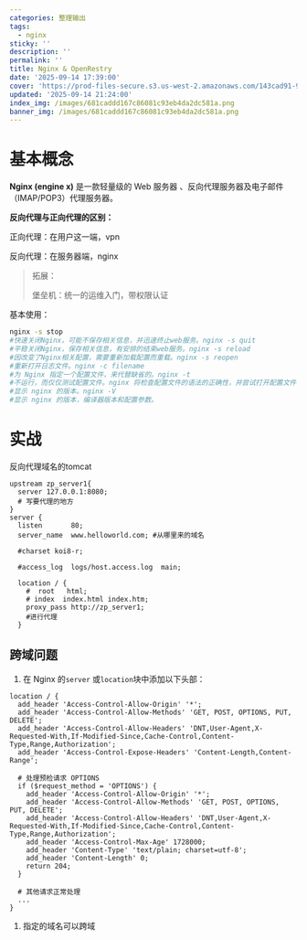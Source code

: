 ```yaml
---
categories: 整理输出
tags:
  - nginx
sticky: ''
description: ''
permalink: ''
title: Nginx & OpenRestry
date: '2025-09-14 17:39:00'
cover: 'https://prod-files-secure.s3.us-west-2.amazonaws.com/143cad91-961b-48b0-82dc-78fbb6eb5abe/b5169eb9-ccc9-44c2-9041-4163c757fcfc/90406427_p0.png?X-Amz-Algorithm=AWS4-HMAC-SHA256&X-Amz-Content-Sha256=UNSIGNED-PAYLOAD&X-Amz-Credential=ASIAZI2LB466TF7VKP7R%2F20250918%2Fus-west-2%2Fs3%2Faws4_request&X-Amz-Date=20250918T220044Z&X-Amz-Expires=3600&X-Amz-Security-Token=IQoJb3JpZ2luX2VjEEwaCXVzLXdlc3QtMiJHMEUCIHKjEIQJOzru%2BQYKd%2BAkEoMWa9gqnlyUgZofdsszFBUYAiEA0noZ%2FzQScdM1qPKITCB5lOWEBnMF%2B3Rd5mbNGXfRB6IqiAQIxf%2F%2F%2F%2F%2F%2F%2F%2F%2F%2FARAAGgw2Mzc0MjMxODM4MDUiDGOFT11sRWpfZJ%2BlESrcA%2Blw%2FX0NGJMnWVjPYKVsMWl8gImSJ9X7EV90EF2WYnDtpdxDrz5tI28iAawVP4BraJYV%2BKmtM7lK%2Fc9yxbIovtebMjakkb5iFmk36CyPEsnn3j4I%2By%2Fu0zTafZPFtzoZa0RXASZu%2FvPwZdk7TjTJNCBjxY57rT46WuUh2EwQPzrirAQprjQKYpxSFzXF2fE%2FubYP4l6%2F2PG5yAOYSalZeuhsStj378IpyTX2MnHIrQKjnh%2Ba5qIdeqSNr8GRkX7R%2B9bP7v6bRL0p8BiuYQABfvHowhP1uHh3u32NNNSNNinZjW1X0ZoJiGV%2FLrMEKgll7VOznM3O%2FuzcFY7orSZeM7nCCKSC4wwROHO%2FQuVcPzVu3UQOjwcNVQaw%2FrNeFeZotzodw1HFlpSMV9Ty4WiQ7uMxOlhu6IEnfr0078EV1MZx4qflfGj9eUgiKtJhbKDKNRhCsEo41%2FDfncF5MyyxutMJewttWUagZ6jUUSkuhBCWbAjGG1QCDxy00HoBwsseDl2zAxLTMR%2FHMXDE%2F%2FWzMi8%2BWiPMWsaYqjlil8Z4jrqdpl6kMh%2Bz6FrFtTF6L0NjUsIi%2F2673HTf3LZuU%2FoNqx6HTdsutHbZyyWaxF148rp3breg62RkPbV7gdprMMbIscYGOqUBfqcGKwUlF5G0eUey58X%2FxE6pMOvdwiz7b2fe8giz4QEHfd2M4g%2FMDFyRVsfSuXcMm2QazkYmMDWqDtlCWVdLqcIEE5tAv%2Bk1MFEU8npAixJerLI4IGgKN%2B6EL6jBtWMRUF2Eh3%2F9Hy1auiFXkHv2Rqzal02QOnH2wgnd8wEkZJczJa1I7E7DD3qzD4uG%2BXDIF8cwdHm%2BWfiDR5vLR%2FnlybP7Taq%2F&X-Amz-Signature=9c3cdd4087919943c315bb08430e2ac12df42b8ffd23a800fe463ff6367c3494&X-Amz-SignedHeaders=host&x-amz-checksum-mode=ENABLED&x-id=GetObject'
updated: '2025-09-14 21:24:00'
index_img: /images/681caddd167c86081c93eb4da2dc581a.png
banner_img: /images/681caddd167c86081c93eb4da2dc581a.png
---
```


# 基本概念


**Nginx (engine x)** 是一款轻量级的 Web 服务器 、反向代理服务器及电子邮件（IMAP/POP3）代理服务器。


**反向代理与正向代理的区别：**


正向代理：在用户这一端，vpn


反向代理：在服务器端，nginx

> 拓展：
>
> 堡垒机：统一的运维入门，带权限认证
>
>

基本使用：


```bash
nginx -s stop
#快速关闭Nginx，可能不保存相关信息，并迅速终止web服务。nginx -s quit
#平稳关闭Nginx，保存相关信息，有安排的结束web服务。nginx -s reload
#因改变了Nginx相关配置，需要重新加载配置而重载。nginx -s reopen
#重新打开日志文件。nginx -c filename
#为 Nginx 指定一个配置文件，来代替缺省的。nginx -t
#不运行，而仅仅测试配置文件。nginx 将检查配置文件的语法的正确性，并尝试打开配置文件中所引用到的文件。nginx -v
#显示 nginx 的版本。nginx -V
#显示 nginx 的版本，编译器版本和配置参数。
```


# 实战


反向代理域名的tomcat


```plain text
upstream zp_server1{
  server 127.0.0.1:8080;
  # 写要代理的地方
}
server {
  listen       80;
  server_name  www.helloworld.com; #从哪里来的域名

  #charset koi8-r;

  #access_log  logs/host.access.log  main;

  location / {
    #  root   html;
    # index  index.html index.htm;
    proxy_pass http://zp_server1;
    #进行代理
  }
```


## 跨域问题

1. 在 Nginx 的`server` 或`location`块中添加以下头部：

```plain text
location / {
  add_header 'Access-Control-Allow-Origin' '*';
  add_header 'Access-Control-Allow-Methods' 'GET, POST, OPTIONS, PUT, DELETE';
  add_header 'Access-Control-Allow-Headers' 'DNT,User-Agent,X-Requested-With,If-Modified-Since,Cache-Control,Content-Type,Range,Authorization';
  add_header 'Access-Control-Expose-Headers' 'Content-Length,Content-Range';

  # 处理预检请求 OPTIONS
  if ($request_method = 'OPTIONS') {
    add_header 'Access-Control-Allow-Origin' '*';
    add_header 'Access-Control-Allow-Methods' 'GET, POST, OPTIONS, PUT, DELETE';
    add_header 'Access-Control-Allow-Headers' 'DNT,User-Agent,X-Requested-With,If-Modified-Since,Cache-Control,Content-Type,Range,Authorization';
    add_header 'Access-Control-Max-Age' 1728000;
    add_header 'Content-Type' 'text/plain; charset=utf-8';
    add_header 'Content-Length' 0;
    return 204;
  }

  # 其他请求正常处理
  ...
}
```

1. 指定的域名可以跨域
